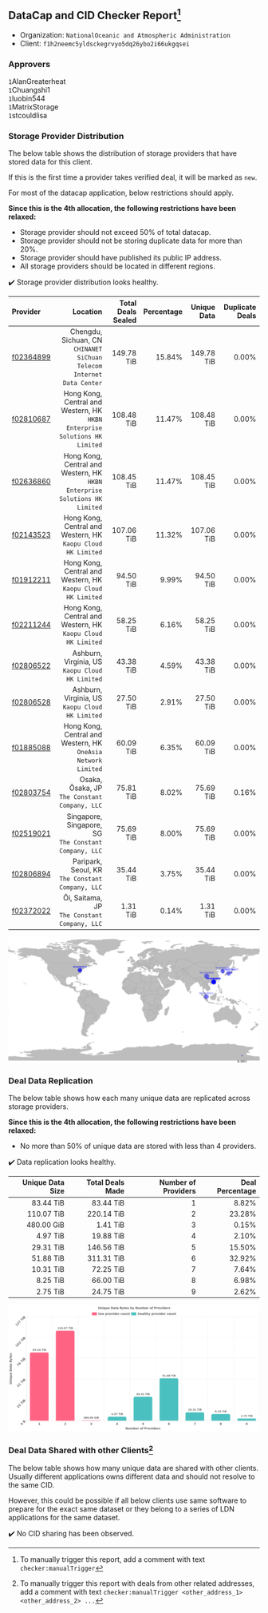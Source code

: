 ## DataCap and CID Checker Report[^1]
 - Organization: `NationalOceanic and Atmospheric Administration`
 - Client: `f1h2neemc5yldsckegrvyo5dq26ybo2i66ukgqsei`
### Approvers
`1`AlanGreaterheat<br/>`1`Chuangshi1<br/>`1`luobin544<br/>`1`MatrixStorage<br/>`1`stcouldlisa

### Storage Provider Distribution
The below table shows the distribution of storage providers that have stored data for this client.

If this is the first time a provider takes verified deal, it will be marked as `new`.

For most of the datacap application, below restrictions should apply.

**Since this is the 4th allocation, the following restrictions have been relaxed:**
 - Storage provider should not exceed 50% of total datacap.
 - Storage provider should not be storing duplicate data for more than 20%.
 - Storage provider should have published its public IP address.
 - All storage providers should be located in different regions.

✔️ Storage provider distribution looks healthy.

| Provider                                              |                                                                      Location | Total Deals Sealed | Percentage | Unique Data | Duplicate Deals |
| :---------------------------------------------------- | ----------------------------------------------------------------------------: | -----------------: | ---------: | ----------: | --------------: |
| [f02364899](https://filfox.info/en/address/f02364899) |      Chengdu, Sichuan, CN<br/>`CHINANET SiChuan Telecom Internet Data Center` |         149.78 TiB |     15.84% |  149.78 TiB |           0.00% |
| [f02810687](https://filfox.info/en/address/f02810687) | Hong Kong, Central and Western, HK<br/>`HKBN Enterprise Solutions HK Limited` |         108.48 TiB |     11.47% |  108.48 TiB |           0.00% |
| [f02636860](https://filfox.info/en/address/f02636860) | Hong Kong, Central and Western, HK<br/>`HKBN Enterprise Solutions HK Limited` |         108.45 TiB |     11.47% |  108.45 TiB |           0.00% |
| [f02143523](https://filfox.info/en/address/f02143523) |               Hong Kong, Central and Western, HK<br/>`Kaopu Cloud HK Limited` |         107.06 TiB |     11.32% |  107.06 TiB |           0.00% |
| [f01912211](https://filfox.info/en/address/f01912211) |               Hong Kong, Central and Western, HK<br/>`Kaopu Cloud HK Limited` |          94.50 TiB |      9.99% |   94.50 TiB |           0.00% |
| [f02211244](https://filfox.info/en/address/f02211244) |               Hong Kong, Central and Western, HK<br/>`Kaopu Cloud HK Limited` |          58.25 TiB |      6.16% |   58.25 TiB |           0.00% |
| [f02806522](https://filfox.info/en/address/f02806522) |                            Ashburn, Virginia, US<br/>`Kaopu Cloud HK Limited` |          43.38 TiB |      4.59% |   43.38 TiB |           0.00% |
| [f02806528](https://filfox.info/en/address/f02806528) |                            Ashburn, Virginia, US<br/>`Kaopu Cloud HK Limited` |          27.50 TiB |      2.91% |   27.50 TiB |           0.00% |
| [f01885088](https://filfox.info/en/address/f01885088) |              Hong Kong, Central and Western, HK<br/>`OneAsia Network Limited` |          60.09 TiB |      6.35% |   60.09 TiB |           0.00% |
| [f02803754](https://filfox.info/en/address/f02803754) |                              Osaka, Ōsaka, JP<br/>`The Constant Company, LLC` |          75.81 TiB |      8.02% |   75.69 TiB |           0.16% |
| [f02519021](https://filfox.info/en/address/f02519021) |                      Singapore, Singapore, SG<br/>`The Constant Company, LLC` |          75.69 TiB |      8.00% |   75.69 TiB |           0.00% |
| [f02806894](https://filfox.info/en/address/f02806894) |                           Paripark, Seoul, KR<br/>`The Constant Company, LLC` |          35.44 TiB |      3.75% |   35.44 TiB |           0.00% |
| [f02372022](https://filfox.info/en/address/f02372022) |                               Ōi, Saitama, JP<br/>`The Constant Company, LLC` |           1.31 TiB |      0.14% |    1.31 TiB |           0.00% |

<img src="https://raw.githubusercontent.com/data-preservation-programs/filplus-checker-assets/main/filecoin-project/filecoin-plus-large-datasets/issues/2116/1697525189833.png"/>

### Deal Data Replication
The below table shows how each many unique data are replicated across storage providers.


**Since this is the 4th allocation, the following restrictions have been relaxed:**
- No more than 50% of unique data are stored with less than 4 providers.

✔️ Data replication looks healthy.

| Unique Data Size | Total Deals Made | Number of Providers | Deal Percentage |
| ---------------: | ---------------: | ------------------: | --------------: |
|        83.44 TiB |        83.44 TiB |                   1 |           8.82% |
|       110.07 TiB |       220.14 TiB |                   2 |          23.28% |
|       480.00 GiB |         1.41 TiB |                   3 |           0.15% |
|         4.97 TiB |        19.88 TiB |                   4 |           2.10% |
|        29.31 TiB |       146.56 TiB |                   5 |          15.50% |
|        51.88 TiB |       311.31 TiB |                   6 |          32.92% |
|        10.31 TiB |        72.25 TiB |                   7 |           7.64% |
|         8.25 TiB |        66.00 TiB |                   8 |           6.98% |
|         2.75 TiB |        24.75 TiB |                   9 |           2.62% |

<img src="https://raw.githubusercontent.com/data-preservation-programs/filplus-checker-assets/main/filecoin-project/filecoin-plus-large-datasets/issues/2116/1697525190442.png"/>

### Deal Data Shared with other Clients[^3]
The below table shows how many unique data are shared with other clients.
Usually different applications owns different data and should not resolve to the same CID.

However, this could be possible if all below clients use same software to prepare for the exact same dataset or they belong to a series of LDN applications for the same dataset.

✔️ No CID sharing has been observed.

[^1]: To manually trigger this report, add a comment with text `checker:manualTrigger`

[^2]: Deals from those addresses are combined into this report as they are specified with `checker:manualTrigger`

[^3]: To manually trigger this report with deals from other related addresses, add a comment with text `checker:manualTrigger <other_address_1> <other_address_2> ...`

